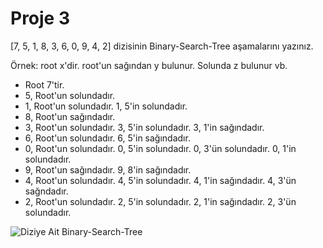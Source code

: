 # Proje 3

[7, 5, 1, 8, 3, 6, 0, 9, 4, 2] dizisinin Binary-Search-Tree aşamalarını yazınız.

Örnek: root x'dir. root'un sağından y bulunur. Solunda z bulunur vb.

* Root 7'tir. 
* 5, Root'un solundadır.
* 1, Root'un solundadır. 1, 5'in solundadır.
* 8, Root'un sağındadır. 
* 3, Root'un solundadır. 3, 5'in solundadır. 3, 1'in sağındadır.
* 6, Root'un solundadır. 6, 5'in sağındadır.
* 0, Root'un solundadır. 0, 5'in solundadır. 0, 3'ün solundadır. 0, 1'in solundadır.
* 9, Root'un sağındadır. 9, 8'in sağındadır.
* 4, Root'un solundadır. 4, 5'in solundadır. 4, 1'in sağındadır. 4, 3'ün sağndadır.
* 2, Root'un solundadır. 2, 5'in solundadır. 2, 1'in sağındadır. 2, 3'ün solundadır. 

![Diziye Ait Binary-Search-Tree](https://www.hizliresim.com/3ww77yz)
